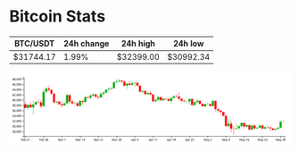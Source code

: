 # Bitcoin Stats

BTC/USDT|24h change|24h high|24h low|
|---|---|---|---|
|$31744.17|1.99%|$32399.00|$30992.34|

<img src="./chart.svg">
